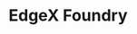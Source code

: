 ---
image: /assets/images/projects/edgex-foundry.png
title: EdgeX Foundry
project_url: https://www.edgexfoundry.org/
---